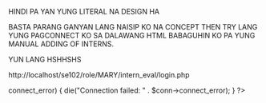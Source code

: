 HINDI PA YAN YUNG LITERAL NA DESIGN HA

BASTA PARANG GANYAN LANG NAISIP KO NA CONCEPT THEN TRY LANG YUNG PAGCONNECT KO SA DALAWANG HTML 
BABAGUHIN KO PA YUNG MANUAL ADDING OF INTERNS.

YUN LANG HSHHSHS

http://localhost/se102/role/MARY/intern_eval/login.php

<?php
$host = "localhost";
$user = "root";
$pass = ""; // Default XAMPP MySQL password is empty
$dbname = "intern_eval";

// Create connection
$conn = new mysqli($host, $user, $pass, $dbname);

// Check connection
if ($conn->connect_error) {
    die("Connection failed: " . $conn->connect_error);
}
?>
